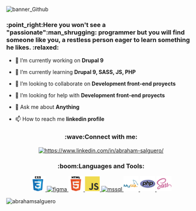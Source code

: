 ![banner_Github](https://user-images.githubusercontent.com/96110567/234068937-35f748ff-f736-4c37-9051-5b29a1a0e92d.png)


<h3>:point_right:Here you won't see a "passionate":man_shrugging: programmer but you will find someone like you, a restless person eager to learn something he likes. :relaxed: </h3>

- 🔭 I’m currently working on **Drupal 9**

- 🌱 I’m currently learning **Drupal 9, SASS, JS, PHP**

- 👯 I’m looking to collaborate on **Development front-end proyects**

- 🤝 I’m looking for help with **Development front-end proyects**

- 💬 Ask me about **Anything**

- 📫 How to reach me **linkedin profile**

<h3 align="center">:wave:Connect with me:</h3>
<p align="center">
<a href="https://linkedin.com/in/https://www.linkedin.com/in/abraham-salguero/" target="blank"><img align="center" src="https://raw.githubusercontent.com/rahuldkjain/github-profile-readme-generator/master/src/images/icons/Social/linked-in-alt.svg" alt="https://www.linkedin.com/in/abraham-salguero/" height="30" width="40" /></a>
</p>

<h3 align="center">:boom:Languages and Tools:</h3>
<p align="center"> <a href="https://www.w3schools.com/css/" target="_blank" rel="noreferrer"> <img src="https://raw.githubusercontent.com/devicons/devicon/master/icons/css3/css3-original-wordmark.svg" alt="css3" width="40" height="40"/> </a> <a href="https://www.figma.com/" target="_blank" rel="noreferrer"> <img src="https://www.vectorlogo.zone/logos/figma/figma-icon.svg" alt="figma" width="40" height="40"/> </a> <a href="https://www.w3.org/html/" target="_blank" rel="noreferrer"> <img src="https://raw.githubusercontent.com/devicons/devicon/master/icons/html5/html5-original-wordmark.svg" alt="html5" width="40" height="40"/> </a> <a href="https://developer.mozilla.org/en-US/docs/Web/JavaScript" target="_blank" rel="noreferrer"> <img src="https://raw.githubusercontent.com/devicons/devicon/master/icons/javascript/javascript-original.svg" alt="javascript" width="40" height="40"/> </a> <a href="https://www.microsoft.com/en-us/sql-server" target="_blank" rel="noreferrer"> <img src="https://www.svgrepo.com/show/303229/microsoft-sql-server-logo.svg" alt="mssql" width="40" height="40"/> </a> <a href="https://www.mysql.com/" target="_blank" rel="noreferrer"> <img src="https://raw.githubusercontent.com/devicons/devicon/master/icons/mysql/mysql-original-wordmark.svg" alt="mysql" width="40" height="40"/> </a> <a href="https://www.php.net" target="_blank" rel="noreferrer"> <img src="https://raw.githubusercontent.com/devicons/devicon/master/icons/php/php-original.svg" alt="php" width="40" height="40"/> </a> <a href="https://sass-lang.com" target="_blank" rel="noreferrer"> <img src="https://raw.githubusercontent.com/devicons/devicon/master/icons/sass/sass-original.svg" alt="sass" width="40" height="40"/> </a> </p>

<p><img align="center" src="https://github-readme-stats.vercel.app/api/top-langs?username=abrahamsalguero&show_icons=true&locale=en&layout=compact" alt="abrahamsalguero" /></p>
